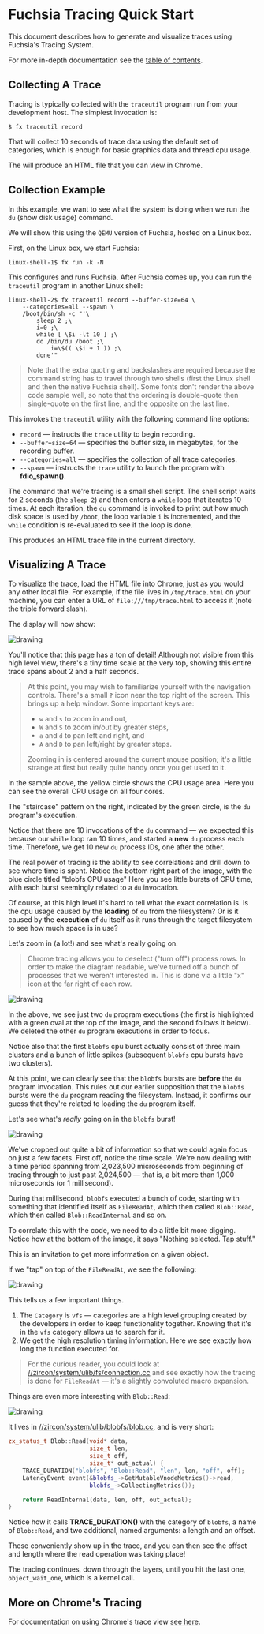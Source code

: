 # Fuchsia Tracing Quick Start

This document describes how to generate and visualize traces using
Fuchsia's Tracing System.

For more in-depth documentation see the [table of contents](README.md).

## Collecting A Trace

Tracing is typically collected with the `traceutil` program run from your
development host. The simplest invocation is:

```shell
$ fx traceutil record
```

That will collect 10 seconds of trace data using the default set of
categories, which is enough for basic graphics data and thread cpu usage.

The will produce an HTML file that you can view in Chrome.

## Collection Example

In this example, we want to see what the system is doing when we run the `du`
(show disk usage) command.

We will show this using the `QEMU` version of Fuchsia, hosted on a Linux box.

First, on the Linux box, we start Fuchsia:

```shell
linux-shell-1$ fx run -k -N
```

This configures and runs Fuchsia.
After Fuchsia comes up, you can run the `traceutil` program in another Linux
shell:

```shell
linux-shell-2$ fx traceutil record --buffer-size=64 \
    --categories=all --spawn \
    /boot/bin/sh -c "'\
        sleep 2 ;\
        i=0 ;\
        while [ \$i -lt 10 ] ;\
        do /bin/du /boot ;\
            i=\$(( \$i + 1 )) ;\
        done'"
```

> Note that the extra quoting and backslashes are required because the command
> string has to travel through two shells (first the Linux shell and then the
> native Fuchsia shell).
> Some fonts don't render the above code sample well, so note that the ordering
> is double-quote then single-quote on the first line, and the opposite on
> the last line.

This invokes the `traceutil` utility with the following command line options:

* `record` &mdash; instructs the `trace` utility to begin recording.
* `--buffer=size=64` &mdash; specifies the buffer size, in megabytes, for the
  recording buffer.
* `--categories=all` &mdash; specifies the collection of all trace categories.
* `--spawn` &mdash; instructs the `trace` utility to launch the program with
  **fdio_spawn()**.

The command that we're tracing is a small shell script.
The shell script waits for 2 seconds (the `sleep 2`) and then enters a `while`
loop that iterates 10 times.
At each iteration, the `du` command is invoked to print out how much disk space
is used by `/boot`, the loop variable `i` is incremented, and the `while` condition
is re-evaluated to see if the loop is done.

This produces an HTML trace file in the current directory.

## Visualizing A Trace

To visualize the trace, load the HTML file into Chrome, just as you would
any other local file.
For example, if the file lives in `/tmp/trace.html` on your machine, you can
enter a URL of `file:///tmp/trace.html` to access it (note the triple forward slash).

The display will now show:

![drawing](trace-example-overview.png)

You'll notice that this page has a ton of detail!
Although not visible from this high level view, there's a tiny
time scale at the very top, showing this entire trace spans about
2 and a half seconds.

> At this point, you may wish to familiarize yourself with the navigation
> controls.
> There's a small **`?`** icon near the top right of the screen.
> This brings up a help window.
> Some important keys are:
>
> * `w` and `s` to zoom in and out,
> * `W` and `S` to zoom in/out by greater steps,
> * `a` and `d` to pan left and right, and
> * `A` and `D` to pan left/right by greater steps.
>
> Zooming in is centered around the current mouse position; it's a little
> strange at first but really quite handy once you get used to it.

In the sample above, the yellow circle shows the CPU usage area.
Here you can see the overall CPU usage on all four cores.

The "staircase" pattern on the right, indicated by the green circle,
is the `du` program's execution.

Notice that there are 10 invocations of the `du` command &mdash; we expected
this because our `while` loop ran 10 times, and started a **new** `du`
process each time.
Therefore, we get 10 new `du` process IDs, one after the other.

The real power of tracing is the ability to see correlations and drill
down to see where time is spent.
Notice the bottom right part of the image, with the blue circle titled "blobfs CPU usage"
Here you see little bursts of CPU time, with each burst seemingly related to
a `du` invocation.

Of course, at this high level it's hard to tell what the exact correlation is.
Is the cpu usage caused by the **loading** of `du` from the filesystem?
Or is it caused by the **execution** of `du` itself as it runs through the target
filesystem to see how much space is in use?

Let's zoom in (a lot!) and see what's really going on.

> Chrome tracing allows you to deselect ("turn off") process rows.
> In order to make the diagram readable, we've turned off a bunch of processes
> that we weren't interested in. This is done via a little "x" icon at the far
> right of each row.

![drawing](trace-example-zoom1.png)

In the above, we see just two `du` program executions (the first is highlighted
with a green oval at the top of the image, and the second follows it below).
We deleted the other `du` program executions in order to focus.

Notice also that the first `blobfs` cpu burst actually consist of three main
clusters and a bunch of little spikes (subsequent `blobfs` cpu bursts have two
clusters).

At this point, we can clearly see that the `blobfs` bursts are **before** the
`du` program invocation.
This rules out our earlier supposition that the `blobfs` bursts were the
`du` program reading the filesystem.
Instead, it confirms our guess that they're related to loading the `du` program
itself.

Let's see what's *really* going on in the `blobfs` burst!

![drawing](trace-example-blobfs1.png)

We've cropped out quite a bit of information so that we could again focus on just
a few facets.
First off, notice the time scale.
We're now dealing with a time period spanning from 2,023,500 microseconds from
beginning of tracing through to just past 2,024,500 &mdash; that is, a bit
more than 1,000 microseconds (or 1 millisecond).

During that millisecond, `blobfs` executed a bunch of code, starting with something
that identified itself as `FileReadAt`, which then called `Blob::Read`, which
then called `Blob::ReadInternal` and so on.

To correlate this with the code, we need to do a little bit more digging.
Notice how at the bottom of the image, it says "Nothing selected. Tap stuff."

This is an invitation to get more information on a given object.

If we "tap" on top of the `FileReadAt`, we see the following:

![drawing](trace-example-filereadat.png)

This tells us a few important things.

1. The `Category` is `vfs` &mdash; categories are a high level grouping created
   by the developers in order to keep functionality together. Knowing that it's
   in the `vfs` category allows us to search for it.
2. We get the high resolution timing information. Here we see exactly how long
   the function executed for.

> For the curious reader, you could look at
> [//zircon/system/ulib/fs/connection.cc][connection] and see exactly how the
> tracing is done for `FileReadAt` &mdash; it's a slightly convoluted macro
> expansion.

Things are even more interesting with `Blob::Read`:

![drawing](trace-example-blobread.png)

It lives in
[//zircon/system/ulib/blobfs/blob.cc][blob], and is very short:

```cpp
zx_status_t Blob::Read(void* data,
                       size_t len,
                       size_t off,
                       size_t* out_actual) {
    TRACE_DURATION("blobfs", "Blob::Read", "len", len, "off", off);
    LatencyEvent event(&blobfs_->GetMutableVnodeMetrics()->read,
                       blobfs_->CollectingMetrics());

    return ReadInternal(data, len, off, out_actual);
}
```

Notice how it calls **TRACE_DURATION()** with the category of `blobfs`,
a name of `Blob::Read`, and two additional, named arguments: a length and
an offset.

These conveniently show up in the trace, and you can then see the offset
and length where the read operation was taking place!

The tracing continues, down through the layers, until you hit the last one,
`object_wait_one`, which is a kernel call.

## More on Chrome's Tracing

For documentation on using Chrome's trace view [see here][chrome].

<!-- xrefs -->
[blob]: /zircon/system/ulib/blobfs/blob.cc
[chrome]: https://www.chromium.org/developers/how-tos/trace-event-profiling-tool
[connection]: /zircon/system/ulib/fs/connection.cc
